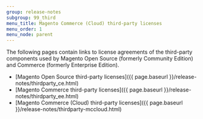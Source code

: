 ```yaml
---
group: release-notes
subgroup: 99_third
menu_title: Magento Commerce (Cloud) third-party licenses
menu_order: 1
menu_node: parent
---
```


The following pages contain links to license agreements of the third-party components used by Magento Open Source (formerly Community Edition) and Commerce (formerly Enterprise Edition).

*	[Magento Open Source third-party licenses]({{ page.baseurl }}/release-notes/thirdparty_ce.html)
*	[Magento Commerce third-party licenses]({{ page.baseurl }}/release-notes/thirdparty_ee.html)
*	[Magento Commerce (Cloud) third-party licenses]({{ page.baseurl }}/release-notes/thirdparty-mccloud.html)
